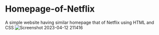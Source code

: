 # Homepage-of-Netflix
A simple website having similar homepage that of Netflix using HTML and CSS
![Screenshot 2023-04-12 211416](https://user-images.githubusercontent.com/128361647/231513740-890bbc0b-21bb-443d-87a7-e5ab19ff87a8.png)


